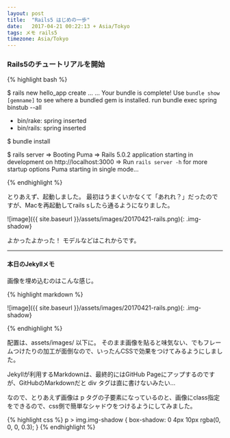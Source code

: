 ```yaml
---
layout: post
title:  "Rails5 はじめの一歩"
date:   2017-04-21 00:22:13 + Asia/Tokyo
tags: メモ rails5
timezone: Asia/Tokyo
---
```


### Rails5のチュートリアルを開始

{% highlight bash %}

$ rails new hello_app
      create
      ...
      ...
Your bundle is complete!
Use `bundle show [gemname]` to see where a bundled gem is installed.
         run  bundle exec spring binstub --all
* bin/rake: spring inserted
* bin/rails: spring inserted

$ bundle install

$ rails server
=> Booting Puma
=> Rails 5.0.2 application starting in development on http://localhost:3000
=> Run `rails server -h` for more startup options
Puma starting in single mode...

{% endhighlight %}

とりあえず、起動しました。
最初はうまくいかなくて「あれれ？」だったのですが、Macを再起動してrails sしたら通るようになりました。

![image]({{ site.baseurl }}/assets/images/20170421-rails.png){: .img-shadow}

よかったよかった！
モデルなどはこれからです。

-------

#### 本日のJekyllメモ

画像を埋め込むのはこんな感じ。

{% highlight markdown %}

![image]({{ site.baseurl }}/assets/images/20170421-rails.png){: .img-shadow}

{% endhighlight %}

配置は、assets/images/ 以下に。
そのまま画像を貼ると味気ない、でもフレームつけたりの加工が面倒なので、いったんCSSで効果をつけてみるようにしました。

Jekyllが利用するMarkdownは、最終的にはGitHub Pageにアップするのですが、GitHubのMarkdownだと div タグは直に書けないみたい...

なので、とりあえず画像は p タグの子要素になっているのと、画像にclass指定をできるので、css側で簡単なシャドウをつけるようにしてみました。

{% highlight css %}
p > img.img-shadow {
    box-shadow: 0 4px 10px rgba(0, 0, 0, 0.3);
}
{% endhighlight %}